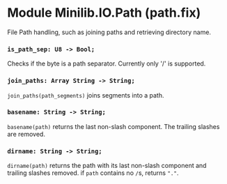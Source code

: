 # Module Minilib.IO.Path (path.fix)

File Path handling, such as joining paths and retrieving directory name.

### `is_path_sep: U8 -> Bool;`

Checks if the byte is a path separator. Currently only '/' is supported.

### `join_paths: Array String -> String;`

`join_paths(path_segments)` joins segments into a path.

### `basename: String -> String;`

`basename(path)` returns the last non-slash component. The trailing slashes are removed.

### `dirname: String -> String;`

`dirname(path)` returns the path with its last non-slash component and trailing slashes removed.
if `path` contains no `/`s, returns `"."`.

